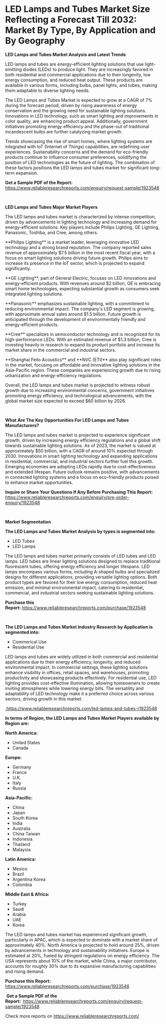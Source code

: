 <p><h1>LED Lamps and Tubes Market Size Reflecting a Forecast Till 2032: Market By Type, By Application and By Geography</h1></p><p><strong>LED Lamps and Tubes Market Analysis and Latest Trends</strong></p>
<p><p>LED lamps and tubes are energy-efficient lighting solutions that use light-emitting diodes (LEDs) to produce light. They are increasingly favored in both residential and commercial applications due to their longevity, low energy consumption, and reduced heat output. These products are available in various forms, including bulbs, panel lights, and tubes, making them adaptable to diverse lighting needs.</p><p>The LED Lamps and Tubes Market is expected to grow at a CAGR of 7% during the forecast period, driven by rising awareness of energy conservation and the growing need for sustainable lighting solutions. Innovations in LED technology, such as smart lighting and improvements in color quality, are enhancing product appeal. Additionally, government initiatives promoting energy efficiency and the phase-out of traditional incandescent bulbs are further catalyzing market growth.</p><p>Trends showcasing the rise of smart homes, where lighting systems are integrated with IoT (Internet of Things) capabilities, are redefining user experiences. Sustainability concerns and the demand for eco-friendly products continue to influence consumer preferences, solidifying the position of LED technologies as the future of lighting. The combination of these factors positions the LED lamps and tubes market for significant long-term expansion.</p></p>
<p><strong>Get a Sample PDF of the Report:&nbsp;</strong> <a href="https://www.reliableresearchreports.com/enquiry/request-sample/1923548?utm_campaign=3322&utm_medium=2&utm_source=Github&utm_content=ia&utm_term=28032025&utm_id=led-lamps-and-tubes">https://www.reliableresearchreports.com/enquiry/request-sample/1923548</a></p>
<p>&nbsp;</p>
<p><strong>LED Lamps and Tubes Major Market Players</strong></p>
<p><p>The LED lamps and tubes market is characterized by intense competition, driven by advancements in lighting technology and increasing demand for energy-efficient solutions. Key players include Philips Lighting, GE Lighting, Panasonic, Toshiba, and Cree, among others.</p><p>**Philips Lighting** is a market leader, leveraging innovative LED technology and a strong brand reputation. The company reported sales revenue of approximately $7.5 billion in the most recent fiscal year, with a focus on smart lighting solutions driving future growth. Philips aims to increase its presence in the IoT sector, which is projected to expand significantly.</p><p>**GE Lighting**, part of General Electric, focuses on LED innovations and energy-efficient products. With revenues around $2 billion, GE is embracing smart home technologies, expecting substantial growth as consumers seek integrated lighting solutions.</p><p>**Panasonic** emphasizes sustainable lighting, with a commitment to reducing environmental impact. The company's LED segment is growing, with approximate annual sales around $1.5 billion. Future growth is anticipated through the development of environmentally friendly and energy-efficient products.</p><p>**Cree** specializes in semiconductor technology and is recognized for its high-performance LEDs. With an estimated revenue of $1.3 billion, Cree is investing heavily in research to expand its product portfolio and increase its market share in the commercial and industrial sectors.</p><p>**Shanghai Feilo Acoustics** and **NVC (ETI)** also play significant roles in the market, focusing on affordable and innovative lighting solutions in the Asia-Pacific region. These companies are experiencing growth due to rising urbanization and energy-efficiency regulations.</p><p>Overall, the LED lamps and tubes market is projected to witness robust growth due to increasing environmental concerns, government initiatives promoting energy efficiency, and technological advancements, with the global market size expected to exceed $60 billion by 2026.</p></p>
<p>&nbsp;</p>
<p><strong>What Are The Key Opportunities For LED Lamps and Tubes Manufacturers?</strong></p>
<p><p>The LED lamps and tubes market is projected to experience significant growth, driven by increasing energy efficiency regulations and a global shift towards sustainable lighting solutions. As of 2023, the market is valued at approximately $50 billion, with a CAGR of around 10% expected through 2030. Innovations in smart lighting technology and expanding applications in residential, commercial, and industrial sectors further fuel this growth. Emerging economies are adopting LEDs rapidly due to cost-effectiveness and extended lifespan. Future outlook remains positive, with advancements in connected lighting systems and a focus on eco-friendly products poised to enhance market opportunities.</p></p>
<p><strong>Inquire or Share Your Questions If Any Before Purchasing This Report:</strong> <a href="https://www.reliableresearchreports.com/enquiry/pre-order-enquiry/1923548?utm_campaign=3322&utm_medium=2&utm_source=Github&utm_content=ia&utm_term=28032025&utm_id=led-lamps-and-tubes">https://www.reliableresearchreports.com/enquiry/pre-order-enquiry/1923548</a></p>
<p>&nbsp;</p>
<p><strong>Market Segmentation</strong></p>
<p><strong>The LED Lamps and Tubes Market Analysis by types is segmented into:</strong></p>
<p><ul><li>LED Tubes</li><li>LED Lamps</li></ul></p>
<p><p>The LED lamps and tubes market primarily consists of LED tubes and LED lamps. LED tubes are linear lighting solutions designed to replace traditional fluorescent tubes, offering energy efficiency and longer lifespans. LED lamps encompass various forms, including A-shaped bulbs and specialized designs for different applications, providing versatile lighting options. Both product types are favored for their low energy consumption, reduced heat emission, and minimal environmental impact, catering to residential, commercial, and industrial sectors seeking sustainable lighting solutions.</p></p>
<p><strong>Purchase this Report:&nbsp;</strong><a href="https://www.reliableresearchreports.com/purchase/1923548?utm_campaign=3322&utm_medium=2&utm_source=Github&utm_content=ia&utm_term=28032025&utm_id=led-lamps-and-tubes">https://www.reliableresearchreports.com/purchase/1923548</a></p>
<p>&nbsp;</p>
<p><strong>The LED Lamps and Tubes Market Industry Research by Application is segmented into:</strong></p>
<p><ul><li>Commerical Use</li><li>Residential Use</li></ul></p>
<p><p>LED lamps and tubes are widely utilized in both commercial and residential applications due to their energy efficiency, longevity, and reduced environmental impact. In commercial settings, these lighting solutions enhance visibility in offices, retail spaces, and warehouses, promoting productivity and showcasing products effectively. For residential use, LED lighting provides cost-effective illumination, allowing homeowners to create inviting atmospheres while lowering energy bills. The versatility and adaptability of LED technology make it a preferred choice across various sectors, driving growth in this market.</p></p>
<p><a href="https://www.reliableresearchreports.com/led-lamps-and-tubes-r1923548?utm_campaign=3322&utm_medium=2&utm_source=Github&utm_content=ia&utm_term=28032025&utm_id=led-lamps-and-tubes">&nbsp;https://www.reliableresearchreports.com/led-lamps-and-tubes-r1923548</a></p>
<p><strong>In terms of Region, the LED Lamps and Tubes Market Players available by Region are:</strong></p>
<p>
    <p> <strong> North America: </strong>
        <ul>
            <li>United States</li>
            <li>Canada</li>
        </ul>
        </p> 
    <p> <strong> Europe: </strong>
        <ul>
            <li>Germany</li>
            <li>France</li>
            <li>U.K.</li>
            <li>Italy</li>
            <li>Russia</li>
        </ul>
        </p> 
    <p> <strong> Asia-Pacific: </strong>
        <ul>
            <li>China</li>
            <li>Japan</li>
            <li>South Korea</li>
            <li>India</li>
            <li>Australia</li>
            <li>China Taiwan</li>
            <li>Indonesia</li>
            <li>Thailand</li>
            <li>Malaysia</li>
        </ul>
        </p> 
    <p> <strong> Latin America: </strong>
        <ul>
            <li>Mexico</li>
            <li>Brazil</li>
            <li>Argentina Korea</li>
            <li>Colombia</li>
        </ul>
        </p> 
    <p> <strong> Middle East & Africa: </strong>
        <ul>
            <li>Turkey</li>
            <li>Saudi</li>
            <li>Arabia</li>
            <li>UAE</li>
            <li>Korea</li>
        </ul>
    </p>
    </p>
<p><p>The LED lamps and tubes market has experienced significant growth, particularly in APAC, which is expected to dominate with a market share of approximately 40%. North America is projected to hold around 25%, driven by advancements in technology and sustainability initiatives. Europe is estimated at 20%, fueled by stringent regulations on energy efficiency. The USA represents about 10% of the market, while China, a major contributor, accounts for roughly 30% due to its expansive manufacturing capabilities and rising demand.</p></p>
<p><strong>Purchase this Report: </strong><a href="https://www.reliableresearchreports.com/purchase/1923548?utm_campaign=3322&utm_medium=2&utm_source=Github&utm_content=ia&utm_term=28032025&utm_id=led-lamps-and-tubes">https://www.reliableresearchreports.com/purchase/1923548</a></p>
<p>&nbsp;<strong>Get a Sample PDF of the Report:&nbsp;&nbsp;</strong><a href="https://www.reliableresearchreports.com/enquiry/request-sample/1923548?utm_campaign=3322&utm_medium=2&utm_source=Github&utm_content=ia&utm_term=28032025&utm_id=led-lamps-and-tubes">https://www.reliableresearchreports.com/enquiry/request-sample/1923548</a></p>
<p><strong></strong></p>
<p>Check more reports on <a href="https://www.reliableresearchreports.com/?utm_campaign=3322&utm_medium=2&utm_source=Github&utm_content=ia&utm_term=28032025&utm_id=led-lamps-and-tubes">https://www.reliableresearchreports.com/</a></p>